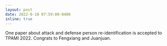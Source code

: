 ```yaml
---
layout: post
date: 2022-8-10 07:59:00-0400
inline: true
---
```


One paper about attack and defense person re-identification is accepted to TPAMI 2022. Congrats to Fengxiang and Juanjuan.